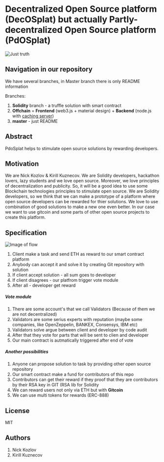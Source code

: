 # Decentralized Open Source platform (DecOSplat) but actually Partly-decentralized Open Source platform (PdOSplat)


![Just truth](https://source.deco.network/krboktv/entry-hacksummit-DecOSPlat/raw/branch/master/README_docs/OPenSource.png)


## Navigation in our repository

We have several branches, in Master branch there is only README information

Branches: 
1. **Solidity** branch - a truffle solution with smart contract 
2. **Offchain** = **Frontend** (web3.js + material design) +  **Backend** (node.js with [caching server](http://104.45.16.70:3000/main))
3. **master** - just README 


## Abstract

PdoSplat helps to stimulate open source solutions by rewarding developers.

## Motivation

We are Nick Kozlov & Kirill Kuznecov. We are Solidity developers, hackathon lovers, lazy students and we love open source. Moreover, we love principles of decentralization and publicity. So, it will be a good idea to use some Blockchain technologies principles to stimulate open source. 
We are Solidity developers, so we think that we can make a prototype of a platform where open source developers can be rewarded for thier solutions. 
We love to use combination of good solutions to make a new one even better. In our case we want to use gitcoin and some parts of other open source projects to create this platform.

## Specification

![Image of flow](https://source.deco.network/krboktv/entry-hacksummit-DecOSPlat/raw/branch/master/README_docs/Viz.png)

1. Client make a task and send ETH as reward to our smart contract platform
2. Anybody can accept it and solve it by creating Git repository with solution
3. If client accept solution - all sum goes to developer
4. If client disagrees - our platfrom trigger vote module 
5. After all - developer get reward

##### Vote module

1. There are some account's that we call Validators (Because of them we are not decentralized)
2. Validators are some serius experts with reputation (maybe some companies, like OpenZeppelin, BANKEX, Consensys, IBM etc)
3. Validators solve argue between client and developer by code audit
4. After that they vote for parts that will be sent to clien and developer
5. Our main contract is autmatically triggered after end of vote

##### Another possibilities

1. Anyone can propose solution to task by providing other open source repository 
2. Our smart contract make a fund for contributors of this repo
3. Contributors can get their reward if they proof that they are contributors by their RSA key in GIT (RSA lib for Solidity
4. We can reward users not only via ETH but with **Gitcoin** 
5. We can use multi tokens for rewards (ERC-888)

## License 
MIT

## Authors
1. Nick Kozlov
2. Kirill Kuznecov 



